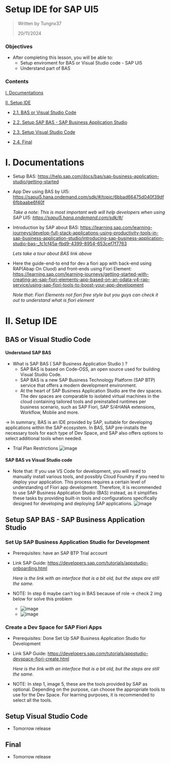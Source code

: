 # Setup IDE for SAP UI5

> Written by Tungnx37
> 
> 20/11/2024
> 
### Objectives
- After completing this lesson, you will be able to:
  * Setup enviroment for BAS or Visual Studio code - SAP UI5
  * Understand part of BAS 
### Contents
[I. Documentations ](#iDocumentations) 

[II. Setup IDE ](#iiSetUpEnviroment)  

- [2.1. BAS or Visual Studio Code](#BAS-or-Visual-Studio-Code)

- [2.2. Setup SAP BAS - SAP Business Application Studio ](#Setup-SAP-BAS---SAP-Business-Application-Studio)
 
- [2.3. Setup Visual Studio Code](#Setup-Visual-Studio-Code)

- [2.4. Final](#Final)


<a name = "iDocumentations"></a>
# I. Documentations
<a name="Documentations"></a>
- Setup BAS: https://help.sap.com/docs/bas/sap-business-application-studio/getting-started
- App Dev using BAS by UI5: https://sapui5.hana.ondemand.com/sdk/#/topic/6bbad66475d040f39df6fbbaabe6f40f
  
  *Take a note: This is most important web will help developers when using SAP UI5: https://sapui5.hana.ondemand.com/sdk/#/*
- Introduction by SAP about BAS: https://learning.sap.com/learning-journeys/develop-full-stack-applications-using-productivity-tools-in-sap-business-application-studio/introducing-sap-business-application-studio-bas-_fc1cf45a-fbd9-4399-8954-653cef7f7763

  *Lets take a tour about BAS link above*
- Here the guide-end-to end for dev a fiori app with back-end using RAP(Abap On Cluod) and front-ends using Fiori Element: https://learning.sap.com/learning-journeys/getting-started-with-creating-an-sap-fiori-elements-app-based-on-an-odata-v4-rap-service/using-sap-fiori-tools-to-boost-your-app-development

  *Note that: Fiori Elements not fiori free style but you guys can check it out to understand what is fiori element*



 <a name ="iiSetUpEnviroment"></a>  
# II. Setup IDE 
 <a name="Setup enviroment"></a>  

##  BAS or Visual Studio Code

#### Understand SAP BAS
- What is SAP BAS ( SAP Business Application Studio )  ?
  * SAP BAS is based on Code-OSS, an open source used for building Visual Studio Code.
  * SAP BAS is a new SAP Business Technology Platform (SAP BTP) service that offers a modern development environment.
  * At the heart of SAP Business Application Studio are the dev spaces. The dev spaces are comparable to isolated virtual machines in the cloud containing tailored tools and preinstalled runtimes per business scenario, such as SAP Fiori, SAP S/4HANA extensions, Workflow, Mobile and more.
  
-> In summary, BAS is an IDE provided by SAP, suitable for developing applications within the SAP ecosystem. In BAS, SAP pre-installs the necessary tools for each type of Dev Space, and SAP also offers options to select additional tools when needed.

- Trial Plan Restrictions
![image](https://github.com/user-attachments/assets/d4046ca5-29d3-4348-9876-62796cdc1eec)

#### SAP BAS vs Visual Studio code
- Note that: If you use VS Code for development, you will need to manually install various tools, and possibly Cloud Foundry if you need to deploy your application. This process requires a certain level of understanding of Fiori app development. Therefore, it is recommended to use SAP Business Application Studio (BAS) instead, as it simplifies these tasks by providing built-in tools and configurations specifically designed for developing and deploying SAP applications.
![image](https://github.com/user-attachments/assets/2f6e9f48-01db-46a1-bab3-83fe123e894e)


##  Setup SAP BAS - SAP Business Application Studio

### Set Up SAP Business Application Studio for Development
- Prerequisites: have an SAP BTP Trial account
- Link SAP Guide: https://developers.sap.com/tutorials/appstudio-onboarding.html

  *Here is the link with an interface that is a bit old, but the steps are still the same.*
- NOTE: In step 6 maybe can't log in BAS because of role -> check 2 img below for solve this problem
  * ![image](https://github.com/user-attachments/assets/36b35e69-043d-4795-82b3-df3ba65fc729)
  * ![image](https://github.com/user-attachments/assets/149075b1-a540-42c7-ab19-c6f56a98ea8a)
### Create a Dev Space for SAP Fiori Apps
- Prerequisites: Done Set Up SAP Business Application Studio for Development
- Link SAP Guide: https://developers.sap.com/tutorials/appstudio-devspace-fiori-create.html

    *Here is the link with an interface that is a bit old, but the steps are still the same.*
- NOTE: In step 1, image 5, these are the tools provided by SAP as optional. Depending on the purpose, can choose the appropriate tools to use for the Dev Space. For learning purposes, it is recommended to select all the tools.

##  Setup Visual Studio Code
- Tomorrow release

##  Final
- Tomorrow release
